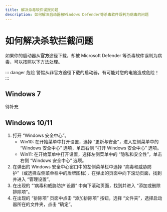 ```yaml
---
title: 解决杀毒软件误报问题
description: 如何解决启动器被Windows Defender等杀毒软件误判为病毒的问题
---
```


# 如何解决杀软拦截问题

如果你的启动器从**官方**途径下载，却被 Microsoft Defender 等杀毒软件误判为病毒，可以按照以下方法处理。

::: danger 危险
警惕从非官方途径下载的启动器，有可能对您的电脑造成危险！
:::

## Windows 7

待补充

## Windows 10/11

1. 打开 “Windows 安全中心”。
   - Win10: 在开始菜单中打开设置，选择 “更新与安全”，进入左侧菜单中的 “Windows 安全中心” 选项，单击右侧 “打开 Windows 安全中心” 选项。
   - Win11: 在开始菜单中打开设置，选择左侧菜单中的 “隐私和安全性”，单击右侧 “Windows 安全中心” 选项。
2. 在弹出的 Windows 安全中心窗口中的左侧菜单栏中选择 “病毒和威胁防护”（或选择左侧菜单栏中的盾牌图标），在弹出的页面中向下滚动页面，找到并进入 “管理设置”。
3. 在出现的 “‘病毒和威胁防护’设置” 中向下滚动页面，找到并进入 “添加或删除排除项”。
4. 在出现的 “排除项” 页面中点击 “添加排除项” 按钮，选择 “文件夹”，选择启动器所在的文件夹，点击 “确定”。

